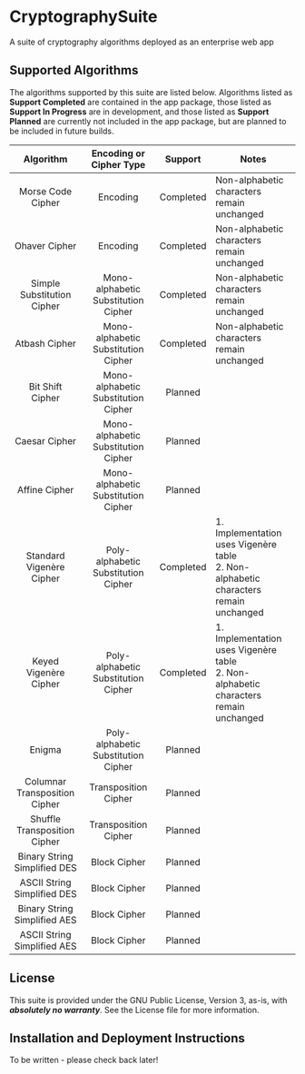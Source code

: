 # CryptographySuite
A suite of cryptography algorithms deployed as an enterprise web app

## Supported Algorithms
The algorithms supported by this suite are listed below. Algorithms listed as **Support Completed** are contained in
the app package, those listed as **Support In Progress** are in development, and those listed as **Support Planned** 
are currently not included in the app package, but are planned to be included in future builds.

|            Algorithm            |       Encoding or Cipher Type       |  Support  | Notes                                                                                          |
|:-------------------------------:|:-----------------------------------:|:---------:|------------------------------------------------------------------------------------------------|
|        Morse Code Cipher        |              Encoding               | Completed | Non-alphabetic characters remain unchanged                                                     |
|          Ohaver Cipher          |              Encoding               | Completed | Non-alphabetic characters remain unchanged                                                     |
|   Simple Substitution Cipher    | Mono-alphabetic Substitution Cipher | Completed | Non-alphabetic characters remain unchanged                                                     |
|          Atbash Cipher          | Mono-alphabetic Substitution Cipher | Completed | Non-alphabetic characters remain unchanged                                                     |
|        Bit Shift Cipher         | Mono-alphabetic Substitution Cipher |  Planned  |                                                                                                |
|          Caesar Cipher          | Mono-alphabetic Substitution Cipher |  Planned  |                                                                                                |
|          Affine Cipher          | Mono-alphabetic Substitution Cipher |  Planned  |                                                                                                |
| Standard Vigen&egrave;re Cipher | Poly-alphabetic Substitution Cipher | Completed | 1. Implementation uses Vigen&egrave;re table<br/>2. Non-alphabetic characters remain unchanged |
|  Keyed Vigen&egrave;re Cipher   | Poly-alphabetic Substitution Cipher | Completed | 1. Implementation uses Vigen&egrave;re table<br/>2. Non-alphabetic characters remain unchanged |                                          |
|             Enigma              | Poly-alphabetic Substitution Cipher |  Planned  |                                                                                                |
|  Columnar Transposition Cipher  |        Transposition Cipher         |  Planned  |                                                                                                |
|  Shuffle Transposition Cipher   |        Transposition Cipher         |  Planned  |                                                                                                |
|  Binary String Simplified DES   |            Block Cipher             |  Planned  |                                                                                                |
|   ASCII String Simplified DES   |            Block Cipher             |  Planned  |                                                                                                |
|  Binary String Simplified AES   |            Block Cipher             |  Planned  |                                                                                                |
|   ASCII String Simplified AES   |            Block Cipher             |  Planned  |                                                                                                |
       
## License
This suite is provided under the GNU Public License, Version 3, as-is, with **_absolutely no warranty_**.
See the License file for more information.

## Installation and Deployment Instructions
To be written - please check back later!
